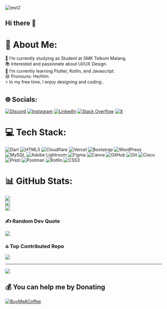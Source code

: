 ![test2](https://github.com/user-attachments/assets/98006fd1-554f-4c51-9930-4931cc4dc1f0)

## Hi there 👋
# 💫 About Me:
🔭 I’m currently studying as Student at SMK Telkom Malang.<br>📚 Interested and passionate about UI/UX Design.<br>🌱 I’m currently learning Flutter, Kotlin, and Javascript.<br>😄 Pronouns: He/Him.<br>⚡ In my free time, I enjoy designing and coding..


## 🌐 Socials:
[![Discord](https://img.shields.io/badge/Discord-%237289DA.svg?logo=discord&logoColor=white)](https://discord.gg/justnafii) [![Instagram](https://img.shields.io/badge/Instagram-%23E4405F.svg?logo=Instagram&logoColor=white)](https://instagram.com/https://www.instagram.com/daffa_nafi?igsh=MWl5MDg5aWg2aDgzaw==) [![LinkedIn](https://img.shields.io/badge/LinkedIn-%230077B5.svg?logo=linkedin&logoColor=white)](https://linkedin.com/in/https://www.linkedin.com/in/daffa-akmal-nafi-5bab1a2b3/) [![Stack Overflow](https://img.shields.io/badge/-Stackoverflow-FE7A16?logo=stack-overflow&logoColor=white)](https://stackoverflow.com/users/https://stackoverflow.com/users/27254158/akmalnafi) [![X](https://img.shields.io/badge/X-black.svg?logo=X&logoColor=white)](https://x.com/https://twitter.com/mineesweeper_?t=WOLBE_t-cdGGCMK_fJGQBA&s=09) 

# 💻 Tech Stack:
![Dart](https://img.shields.io/badge/dart-%230175C2.svg?style=for-the-badge&logo=dart&logoColor=white) ![HTML5](https://img.shields.io/badge/html5-%23E34F26.svg?style=for-the-badge&logo=html5&logoColor=white) ![Cloudflare](https://img.shields.io/badge/Cloudflare-F38020?style=for-the-badge&logo=Cloudflare&logoColor=white) ![Vercel](https://img.shields.io/badge/vercel-%23000000.svg?style=for-the-badge&logo=vercel&logoColor=white) ![Bootstrap](https://img.shields.io/badge/bootstrap-%238511FA.svg?style=for-the-badge&logo=bootstrap&logoColor=white) ![WordPress](https://img.shields.io/badge/WordPress-%23117AC9.svg?style=for-the-badge&logo=WordPress&logoColor=white) ![MySQL](https://img.shields.io/badge/mysql-4479A1.svg?style=for-the-badge&logo=mysql&logoColor=white) ![Adobe Lightroom](https://img.shields.io/badge/Adobe%20Lightroom-31A8FF.svg?style=for-the-badge&logo=Adobe%20Lightroom&logoColor=white) ![Figma](https://img.shields.io/badge/figma-%23F24E1E.svg?style=for-the-badge&logo=figma&logoColor=white) ![Canva](https://img.shields.io/badge/Canva-%2300C4CC.svg?style=for-the-badge&logo=Canva&logoColor=white) ![GitHub](https://img.shields.io/badge/github-%23121011.svg?style=for-the-badge&logo=github&logoColor=white) ![Git](https://img.shields.io/badge/git-%23F05033.svg?style=for-the-badge&logo=git&logoColor=white) ![Cisco](https://img.shields.io/badge/cisco-%23049fd9.svg?style=for-the-badge&logo=cisco&logoColor=black) ![Prezi](https://img.shields.io/badge/Prezi-%23000000.svg?style=for-the-badge&logo=Prezi&logoColor=white) ![Postman](https://img.shields.io/badge/Postman-FF6C37?style=for-the-badge&logo=postman&logoColor=white) ![Kotlin](https://img.shields.io/badge/kotlin-%237F52FF.svg?style=for-the-badge&logo=kotlin&logoColor=white) ![CSS3](https://img.shields.io/badge/css3-%231572B6.svg?style=for-the-badge&logo=css3&logoColor=white)
# 📊 GitHub Stats:
![](https://github-readme-stats.vercel.app/api?username=daffaakmaln&theme=midnight-purple&hide_border=true&include_all_commits=false&count_private=false)<br/>
![](https://github-readme-streak-stats.herokuapp.com/?user=daffaakmaln&theme=midnight-purple&hide_border=true)<br/>
![](https://github-readme-stats.vercel.app/api/top-langs/?username=daffaakmaln&theme=midnight-purple&hide_border=true&include_all_commits=false&count_private=false&layout=compact)

### ✍️ Random Dev Quote
![](https://quotes-github-readme.vercel.app/api?type=horizontal&theme=tokyonight)

### 🔝 Top Contributed Repo
![](https://github-contributor-stats.vercel.app/api?username=daffaakmaln&limit=5&theme=midnight-purple&combine_all_yearly_contributions=true)

---
[![](https://visitcount.itsvg.in/api?id=daffaakmaln&icon=10&color=13)](https://visitcount.itsvg.in)

  ## 💰 You can help me by Donating
  [![BuyMeACoffee](https://img.shields.io/badge/Buy%20Me%20a%20Coffee-ffdd00?style=for-the-badge&logo=buy-me-a-coffee&logoColor=black)](https://buymeacoffee.com/https://buymeacoffee.com/akmalnafi) 

  
<!-- Proudly created with GPRM ( https://gprm.itsvg.in ) -->
